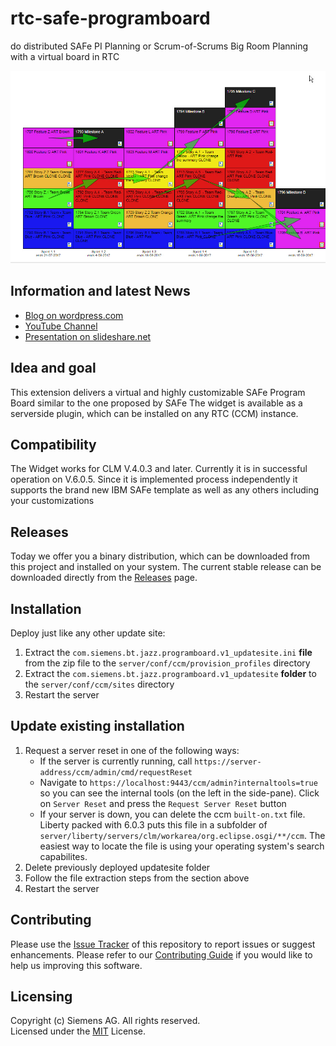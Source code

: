 # rtc-safe-programboard
do distributed SAFe PI Planning or Scrum-of-Scrums Big Room Planning with a virtual board in RTC

![Timebox V3 Animated Teaser](docs/images/SAFeProgramBoardRTC.jpg)

## Information and latest News
- [Blog on wordpress.com](https://timeboxplanning.wordpress.com/)
- [YouTube Channel](https://www.youtube.com/channel/UCcvclkdfdmOS6AuR62bZ_PA/playlists)
- [Presentation on slideshare.net](https://www.slideshare.net/MarkusGiacomuzzi)

## Idea and goal
This extension delivers a virtual and highly customizable SAFe Program Board similar to the one proposed by SAFe
The widget is available as a serverside plugin, which can be installed on any RTC (CCM) instance.

## Compatibility
The Widget works for CLM V.4.0.3 and later. Currently it is in successful operation on V.6.0.5.
Since it is implemented process independently it supports the brand new IBM SAFe template as well as any others including your customizations

## Releases
Today we offer you a binary distribution, which can be downloaded from this project and installed on your system. The current stable release can be downloaded directly from the [Releases](https://github.com/jazz-community/rtc-safe-programboard/releases) page.

## Installation
Deploy just like any other update site:

1. Extract the `com.siemens.bt.jazz.programboard.v1_updatesite.ini` **file** from the zip file to the `server/conf/ccm/provision_profiles` directory
2. Extract the `com.siemens.bt.jazz.programboard.v1_updatesite` **folder** to the `server/conf/ccm/sites` directory
3. Restart the server

## Update existing installation
1. Request a server reset in one of the following ways:
    * If the server is currently running, call `https://server-address/ccm/admin/cmd/requestReset`
    * Navigate to `https://localhost:9443/ccm/admin?internaltools=true` so you can see the internal tools (on the left in the side-pane). Click on `Server Reset` and press the `Request Server Reset` button
    * If your server is down, you can delete the ccm `built-on.txt` file. Liberty packed with 6.0.3 puts this file in a subfolder of `server/liberty/servers/clm/workarea/org.eclipse.osgi/**/ccm`. The easiest way to locate the file is using your operating system's search capabilites.
2. Delete previously deployed updatesite folder
3. Follow the file extraction steps from the section above
4. Restart the server

## Contributing
Please use the [Issue Tracker](https://github.com/jazz-community/rtc-timeboxplanning/issues) of this repository to report issues or suggest enhancements.
Please refer to our [Contributing Guide](CONTRIBUTING.md#contributing) if you would like to help us improving this software.

## Licensing
Copyright (c) Siemens AG. All rights reserved.<br>
Licensed under the [MIT](LICENSE.md) License.

